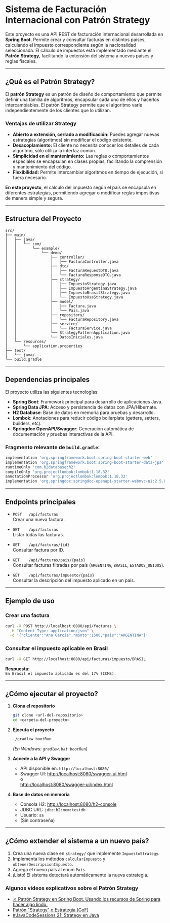 # Sistema de Facturación Internacional con Patrón Strategy

Este proyecto es una API REST de facturación internacional desarrollada en **Spring Boot**. Permite crear y consultar facturas en distintos países, calculando el impuesto correspondiente según la nacionalidad seleccionada. El cálculo de impuestos está implementado mediante el **Patrón Strategy**, facilitando la extensión del sistema a nuevos países y reglas fiscales.

---

## ¿Qué es el Patrón Strategy?

El **patrón Strategy** es un patrón de diseño de comportamiento que permite definir una familia de algoritmos, encapsular cada uno de ellos y hacerlos intercambiables. El patrón Strategy permite que el algoritmo varíe independientemente de los clientes que lo utilizan.

### Ventajas de utilizar Strategy

- **Abierto a extensión, cerrado a modificación:** Puedes agregar nuevas estrategias (algoritmos) sin modificar el código existente.
- **Desacoplamiento:** El cliente no necesita conocer los detalles de cada algoritmo, sólo utiliza la interfaz común.
- **Simplicidad en el mantenimiento:** Las reglas o comportamientos especiales se encapsulan en clases propias, facilitando la comprensión y mantenimiento del código.
- **Flexibilidad:** Permite intercambiar algoritmos en tiempo de ejecución, si fuera necesario.

**En este proyecto**, el cálculo del impuesto según el país se encapsula en diferentes estrategias, permitiendo agregar o modificar reglas impositivas de manera simple y segura.

---

## Estructura del Proyecto

```
src/
├── main/
│   ├── java/
│   │   └── com/
│   │       └── example/
│   │           └── demo/
│   │               ├── controller/
│   │               │   ├── FacturaController.java
│   │               ├── dto/
│   │               │   ├── FacturaRequestDTO.java
│   │               │   └── FacturaResponseDTO.java
│   │               ├── strategy/
│   │               │   ├── ImpuestoStrategy.java
│   │               │   ├── ImpuestoArgentinaStrategy.java
│   │               │   ├── ImpuestoBrasilStrategy.java
│   │               │   └── ImpuestoUsaStrategy.java
│   │               ├── model/
│   │               │   ├── Factura.java
│   │               │   └── Pais.java
│   │               ├── repository/
│   │               │   └── FacturaRepository.java
│   │               ├── service/
│   │               │   └── FacturaService.java
│   │               └── StrategyPatternApplication.java
│   │               └── DatosIniciales.java
│   └── resources/
│       └── application.properties
├── test/
│   └── java/...
└── build.gradle
```

---

## Dependencias principales

El proyecto utiliza las siguientes tecnologías:

- **Spring Boot**: Framework principal para desarrollo de aplicaciones Java.
- **Spring Data JPA**: Acceso y persistencia de datos con JPA/Hibernate.
- **H2 Database**: Base de datos en memoria para pruebas y desarrollo.
- **Lombok**: Anotaciones para reducir código boilerplate (getters, setters, builders, etc).
- **Springdoc OpenAPI/Swagger**: Generación automática de documentación y pruebas interactivas de la API.

### Fragmento relevante de `build.gradle`:

```gradle
implementation 'org.springframework.boot:spring-boot-starter-web'
implementation 'org.springframework.boot:spring-boot-starter-data-jpa'
runtimeOnly 'com.h2database:h2'
compileOnly 'org.projectlombok:lombok:1.18.32'
annotationProcessor 'org.projectlombok:lombok:1.18.32'
implementation 'org.springdoc:springdoc-openapi-starter-webmvc-ui:2.5.0'
```

---

## Endpoints principales

- `POST   /api/facturas`  
  Crear una nueva factura.

- `GET    /api/facturas`  
  Listar todas las facturas.

- `GET    /api/facturas/{id}`  
  Consultar factura por ID.

- `GET    /api/facturas/pais/{pais}`  
  Consultar facturas filtradas por país (`ARGENTINA`, `BRASIL`, `ESTADOS_UNIDOS`).

- `GET    /api/facturas/impuesto/{pais}`  
  Consultar la descripción del impuesto aplicado en un país.

---

## Ejemplo de uso

### Crear una factura

```bash
curl -X POST http://localhost:8080/api/facturas \
  -H "Content-Type: application/json" \
  -d '{"cliente":"Ana García","monto":1500,"pais":"ARGENTINA"}'
```

### Consultar el impuesto aplicable en Brasil

```bash
curl -X GET http://localhost:8080/api/facturas/impuesto/BRASIL
```
**Respuesta:**  
`En Brasil el impuesto aplicado es del 17% (ICMS).`

---

## ¿Cómo ejecutar el proyecto?

1. **Clona el repositorio**  
   ```bash
   git clone <url-del-repositorio>
   cd <carpeta-del-proyecto>
   ```

2. **Ejecuta el proyecto**  
   ```bash
   ./gradlew bootRun
   ```
   *(En Windows: `gradlew.bat bootRun`)*

3. **Accede a la API y Swagger**  
   - API disponible en: `http://localhost:8080/`
   - Swagger UI: [http://localhost:8080/swagger-ui.html](http://localhost:8080/swagger-ui.html)  
     o  
     [http://localhost:8080/swagger-ui/index.html](http://localhost:8080/swagger-ui/index.html)

4. **Base de datos en memoria**  
   - Consola H2: [http://localhost:8080/h2-console](http://localhost:8080/h2-console)
   - JDBC URL: `jdbc:h2:mem:testdb`
   - Usuario: `sa`  
   - (Sin contraseña)

---

## ¿Cómo extender el sistema a un nuevo país?

1. Crea una nueva clase en `strategy/` que implemente `ImpuestoStrategy`.
2. Implementa los métodos `calcularImpuesto` y `obtenerDescripcionImpuesto`.
3. Agrega el nuevo país al enum `Pais`.
4. ¡Listo! El sistema detectará automáticamente la nueva estrategia.

### Algunos videos explicativos sobre el Patrón Strategy
- [⚔ Patrón Strategy en Spring Boot. Usando los recursos de Spring para hacer algo lindo.](https://youtu.be/14Fxj5f0iaI?si=Drjztlz-uagVMJbe)
- [Patrón "Strategy" o Estrategia (GoF)](https://youtu.be/R_kWWKt8HBQ?si=woBLyTa4Dql0AVfa)
- [#JavaCodeSessions 21: Strategy en Java](https://youtu.be/C0uAP-gVUbo?si=dE6QHcvqoNPT9OJo)

